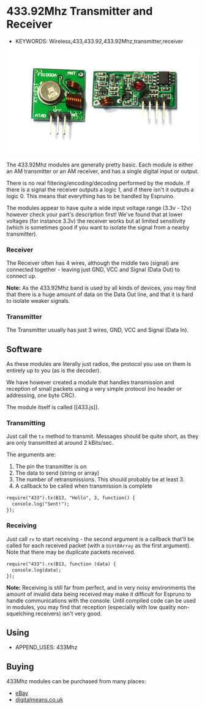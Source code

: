 <!--- Copyright (c) 2013 Gordon Williams, Pur3 Ltd. See the file LICENSE for copying permission. -->
433.92Mhz Transmitter and Receiver
==============================

* KEYWORDS: Wireless,433,433.92,433.92Mhz,transmitter,receiver

![433Mhz modules](433Mhz/module.jpg)

The 433.92Mhz modules are generally pretty basic. Each module is either an AM transmitter or an AM receiver, and has a single digital input or output.

There is no real filtering/encoding/decoding performed by the module. If there is a signal the receiver outputs a logic 1, and if there isn't it outputs a logic 0. This means that everything has to be handled by Espruino.

The modules appear to have quite a wide input voltage range (3.3v - 12v) however check your part's description first! We've found that at lower voltages (for instance 3.3v) the receiver works but at limited sensitivity (which is sometimes good if you want to isolate the signal from a nearby transmitter).

### Receiver

The Receiver often has 4 wires, although the middle two (signal) are connected together - leaving just GND, VCC and Signal (Data Out) to connect up.

**Note:** As the 433.92Mhz band is used by all kinds of devices, you may find that there is a huge amount of data on the Data Out line, and that it is hard to isolate weaker signals.

### Transmitter

The Transmitter usually has just 3 wires, GND, VCC and Signal (Data In).

Software
--------

As these modules are literally just radios, the protocol you use on them is entirely up to you (as is the decoder).

We have however created a module that handles transmission and reception of small packets using a very simple protocol (no header or addressing, one byte CRC).

The module itself is called [[433.js]].

### Transmitting

Just call the `tx` method to transmit. Messages should be quite short, as they are only transmitted at around 2 kBits/sec.

The arguments are:

1. The pin the transmitter is on
2. The data to send (string or array)
3. The number of retransmissions. This should probably be at least 3.
4. A callback to be called when transmission is complete

```
require("433").tx(B13, "Hello", 3, function() {
  console.log("Sent!");
});
```

### Receiving

Just call `rx` to start receiving - the second argument is a callback that'll be called for each received packet (with a `Uint8Array` as the first argument). Note that there may be duplicate
packets received.

```
require("433").rx(B13, function (data) {
  console.log(data);
});
```

**Note:** Receiving is still far from perfect, and in very noisy environments the amount of invalid data being received may make it difficult for Espruno to handle communications with the console. Until compiled code can be used in modules, you may find that reception (especially with low quality non-squelching receivers) isn't very good.

Using 
-----

* APPEND_USES: 433Mhz

Buying
-----

433Mhz modules can be purchased from many places:

* [eBay](http://www.ebay.com/sch/i.html?_nkw=433.92+arduino)
* [digitalmeans.co.uk](https://digitalmeans.co.uk/shop/index.php?route=product/search&tag=433mhz)
